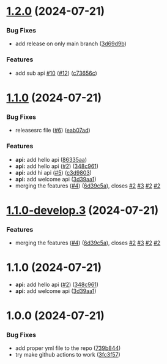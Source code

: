 # [1.2.0](https://github.com/gowtham-aracreate/semantic-release-playground/compare/v1.1.0...v1.2.0) (2024-07-21)


### Bug Fixes

* add release on only main branch ([3d69d9b](https://github.com/gowtham-aracreate/semantic-release-playground/commit/3d69d9b1b07e4185c8c566a9a7d6bd06ff02981c))


### Features

* add sub api [#10](https://github.com/gowtham-aracreate/semantic-release-playground/issues/10) ([#12](https://github.com/gowtham-aracreate/semantic-release-playground/issues/12)) ([c73656c](https://github.com/gowtham-aracreate/semantic-release-playground/commit/c73656c84a84c9ddf1e3b9ab6cf391e529fadf07))

# [1.1.0](https://github.com/gowtham-aracreate/semantic-release-playground/compare/v1.0.0...v1.1.0) (2024-07-21)


### Bug Fixes

* releasesrc file ([#6](https://github.com/gowtham-aracreate/semantic-release-playground/issues/6)) ([eab07ad](https://github.com/gowtham-aracreate/semantic-release-playground/commit/eab07ad4df0af87516a1871e6e1e623e1b84c492))


### Features

* **api:** add hello api ([86335aa](https://github.com/gowtham-aracreate/semantic-release-playground/commit/86335aa578502676772a3a40c561a42b519cf267))
* **api:** add hello api ([#2](https://github.com/gowtham-aracreate/semantic-release-playground/issues/2)) ([348c961](https://github.com/gowtham-aracreate/semantic-release-playground/commit/348c96126a1c68e188ecdd610e54571b62044e29))
* **api:** add hi api ([#5](https://github.com/gowtham-aracreate/semantic-release-playground/issues/5)) ([c3d9803](https://github.com/gowtham-aracreate/semantic-release-playground/commit/c3d9803f9b0838b198e4629d592883546b372d62))
* **api:** add welcome api ([3d39aa1](https://github.com/gowtham-aracreate/semantic-release-playground/commit/3d39aa18c4816d6651c54afc2c8748afd7bbc98d))
* merging the features ([#4](https://github.com/gowtham-aracreate/semantic-release-playground/issues/4)) ([6d39c5a](https://github.com/gowtham-aracreate/semantic-release-playground/commit/6d39c5a0d8d7f7144d1460e03188cb6ee408fa41)), closes [#2](https://github.com/gowtham-aracreate/semantic-release-playground/issues/2) [#3](https://github.com/gowtham-aracreate/semantic-release-playground/issues/3) [#2](https://github.com/gowtham-aracreate/semantic-release-playground/issues/2) [#2](https://github.com/gowtham-aracreate/semantic-release-playground/issues/2)

# [1.1.0-develop.3](https://github.com/gowtham-aracreate/semantic-release-playground/compare/v1.1.0-develop.2...v1.1.0-develop.3) (2024-07-21)


### Features

* merging the features ([#4](https://github.com/gowtham-aracreate/semantic-release-playground/issues/4)) ([6d39c5a](https://github.com/gowtham-aracreate/semantic-release-playground/commit/6d39c5a0d8d7f7144d1460e03188cb6ee408fa41)), closes [#2](https://github.com/gowtham-aracreate/semantic-release-playground/issues/2) [#3](https://github.com/gowtham-aracreate/semantic-release-playground/issues/3) [#2](https://github.com/gowtham-aracreate/semantic-release-playground/issues/2) [#2](https://github.com/gowtham-aracreate/semantic-release-playground/issues/2)

# 1.1.0 (2024-07-21)

* **api:** add hello api ([#2](https://github.com/gowtham-aracreate/semantic-release-playground/issues/2)) ([348c961](https://github.com/gowtham-aracreate/semantic-release-playground/commit/348c96126a1c68e188ecdd610e54571b62044e29))
* **api:** add welcome api ([3d39aa1](https://github.com/gowtham-aracreate/semantic-release-playground/commit/3d39aa18c4816d6651c54afc2c8748afd7bbc98d))

# 1.0.0 (2024-07-21)

### Bug Fixes

* add proper yml file to the repo ([739b844](https://github.com/gowtham-aracreate/semantic-release-playground/commit/739b844ac18438f49f5184656a069b218ac49185))
* try make github actions to work ([3fc3f57](https://github.com/gowtham-aracreate/semantic-release-playground/commit/3fc3f5770e3bae6d53ed40b34ca5bf2f831556e7))
